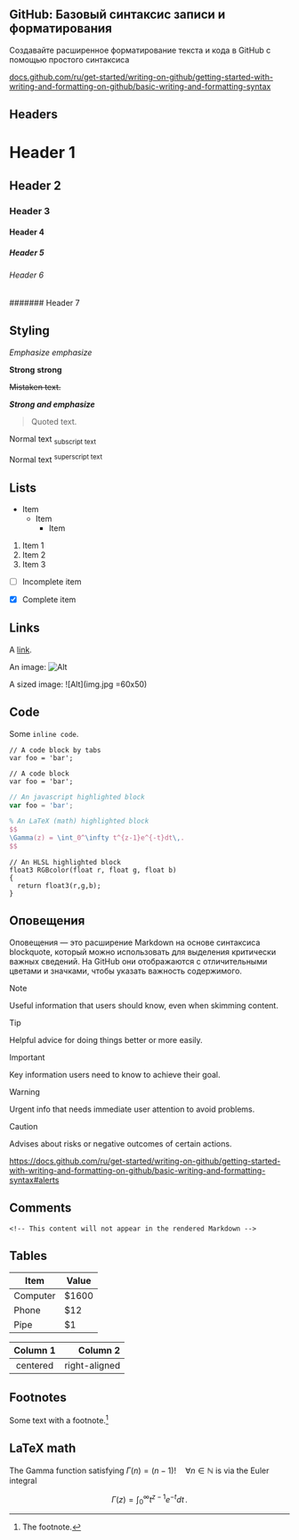 GitHub: Базовый синтаксис записи и форматирования
---------------------------

Создавайте расширенное форматирование текста и кода в GitHub с помощью простого синтаксиса

[docs.github.com/ru/get-started/writing-on-github/getting-started-with-writing-and-formatting-on-github/basic-writing-and-formatting-syntax](https://docs.github.com/ru/get-started/writing-on-github/getting-started-with-writing-and-formatting-on-github/basic-writing-and-formatting-syntax)

Headers
---------------------------

# Header 1

## Header 2

### Header 3

#### Header 4

##### Header 5

###### Header 6

####### Header 7

Styling
---------------------------

*Emphasize* _emphasize_

**Strong** __strong__

~~Mistaken text.~~

***Strong and emphasize***

> Quoted text.

Normal text <sub>subscript text</sub> 

Normal text <sup>superscript text</sup>

Lists
---------------------------

- Item
  * Item
    + Item

1. Item 1
2. Item 2
3. Item 3

- [ ] Incomplete item
- [x] Complete item



Links
---------------------------

A [link](http://example.com).

An image: ![Alt](img.jpg)

A sized image: ![Alt](img.jpg =60x50)



Code
---------------------------

Some `inline code`.

    // A code block by tabs
    var foo = 'bar';


```
// A code block
var foo = 'bar';
```

```javascript
// An javascript highlighted block
var foo = 'bar';
```

```tex
% An LaTeX (math) highlighted block
$$
\Gamma(z) = \int_0^\infty t^{z-1}e^{-t}dt\,.
$$
```

```hlsl
// An HLSL highlighted block
float3 RGBcolor(float r, float g, float b)
{
  return float3(r,g,b);
}
```

Оповещения
---------------------------

Оповещения — это расширение Markdown на основе синтаксиса blockquote, который можно использовать для выделения критически важных сведений. На GitHub они отображаются с отличительными цветами и значками, чтобы указать важность содержимого.

> [!NOTE]
> Useful information that users should know, even when skimming content.

> [!TIP]
> Helpful advice for doing things better or more easily.

> [!IMPORTANT]
> Key information users need to know to achieve their goal.

> [!WARNING]
> Urgent info that needs immediate user attention to avoid problems.

> [!CAUTION]
> Advises about risks or negative outcomes of certain actions.

https://docs.github.com/ru/get-started/writing-on-github/getting-started-with-writing-and-formatting-on-github/basic-writing-and-formatting-syntax#alerts

Comments
---------------------------

<!-- This content will not appear in the rendered Markdown -->

```
<!-- This content will not appear in the rendered Markdown -->
```


Tables
---------------------------

Item     | Value
-------- | -----
Computer | $1600
Phone    | $12
Pipe     | $1


| Column 1 | Column 2      |
|:--------:| -------------:|
| centered | right-aligned |


Footnotes
---------------------------

Some text with a footnote.[^1]

[^1]: The footnote.

LaTeX math
---------------------------

The Gamma function satisfying $\Gamma(n) = (n-1)!\quad\forall
n\in\mathbb N$ is via the Euler integral

$$
\Gamma(z) = \int_0^\infty t^{z-1}e^{-t}dt\,.
$$

